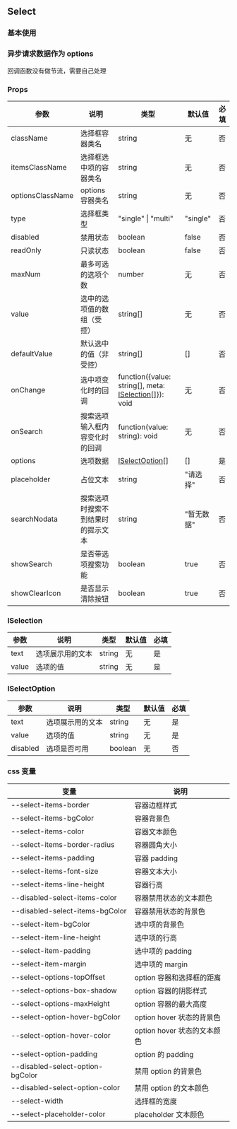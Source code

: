 ## Select

### 基本使用

<code src="../demo/select/select1.tsx"></code>

### 异步请求数据作为 options

回调函数没有做节流，需要自己处理

<code src="../demo/select/select2.tsx"></code>

### Props

| 参数             | 说明                               | 类型                                                                 | 默认值     | 必填 |
| ---------------- | ---------------------------------- | -------------------------------------------------------------------- | ---------- | ---- |
| className        | 选择框容器类名                     | string                                                               | 无         | 否   |
| itemsClassName   | 选择框选中项的容器类名             | string                                                               | 无         | 否   |
| optionsClassName | options 容器类名                   | string                                                               | 无         | 否   |
| type             | 选择框类型                         | "single" \| "multi"                                                  | "single"   | 否   |
| disabled         | 禁用状态                           | boolean                                                              | false      | 否   |
| readOnly         | 只读状态                           | boolean                                                              | false      | 否   |
| maxNum           | 最多可选的选项个数                 | number                                                               | 无         | 否   |
| value            | 选中的选项值的数组（受控）         | string[]                                                             | 无         | 否   |
| defaultValue     | 默认选中的值（非受控）             | string[]                                                             | []         | 否   |
| onChange         | 选中项变化时的回调                 | function({value: string[], meta: [ISelection](#iselection)[]}): void | 无         | 否   |
| onSearch         | 搜索选项输入框内容变化时的回调     | function(value: string): void                                        | 无         | 否   |
| options          | 选项数据                           | [ISelectOption](#iselectoption)[]                                    | []         | 是   |
| placeholder      | 占位文本                           | string                                                               | "请选择"   | 否   |
| searchNodata     | 搜索选项时搜索不到结果时的提示文本 | string                                                               | "暂无数据" | 否   |
| showSearch       | 是否带选项搜索功能                 | boolean                                                              | true       | 否   |
| showClearIcon    | 是否显示清除按钮                   | boolean                                                              | true       | 否   |

### ISelection

| 参数  | 说明             | 类型   | 默认值 | 必填 |
| ----- | ---------------- | ------ | ------ | ---- |
| text  | 选项展示用的文本 | string | 无     | 是   |
| value | 选项的值         | string | 无     | 是   |

### ISelectOption

| 参数     | 说明             | 类型    | 默认值 | 必填 |
| -------- | ---------------- | ------- | ------ | ---- |
| text     | 选项展示用的文本 | string  | 无     | 是   |
| value    | 选项的值         | string  | 无     | 是   |
| disabled | 选项是否可用     | boolean | 无     | 否   |

### css 变量

| 变量                             | 说明                        |
| -------------------------------- | --------------------------- |
| --select-items-border            | 容器边框样式                |
| --select-items-bgColor           | 容器背景色                  |
| --select-items-color             | 容器文本颜色                |
| --select-items-border-radius     | 容器圆角大小                |
| --select-items-padding           | 容器 padding                |
| --select-items-font-size         | 容器文本大小                |
| --select-items-line-height       | 容器行高                    |
| --disabled-select-items-color    | 容器禁用状态的文本颜色      |
| --disabled-select-items-bgColor  | 容器禁用状态的背景色        |
| --select-item-bgColor            | 选中项的背景色              |
| --select-item-line-height        | 选中项的行高                |
| --select-item-padding            | 选中项的 padding            |
| --select-item-margin             | 选中项的 margin             |
| --select-options-topOffset       | option 容器和选择框的距离   |
| --select-options-box-shadow      | option 容器的阴影样式       |
| --select-options-maxHeight       | option 容器的最大高度       |
| --select-option-hover-bgColor    | option hover 状态的背景色   |
| --select-option-hover-color      | option hover 状态的文本颜色 |
| --select-option-padding          | option 的 padding           |
| --disabled-select-option-bgColor | 禁用 option 的背景色        |
| --disabled-select-option-color   | 禁用 option 的文本颜色      |
| --select-width                   | 选择框的宽度                |
| --select-placeholder-color       | placeholder 文本颜色        |
